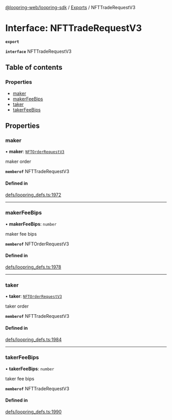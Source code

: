 [@loopring-web/loopring-sdk](../README.md) / [Exports](../modules.md) / NFTTradeRequestV3

# Interface: NFTTradeRequestV3

**`export`**

**`interface`** NFTTradeRequestV3

## Table of contents

### Properties

- [maker](NFTTradeRequestV3.md#maker)
- [makerFeeBips](NFTTradeRequestV3.md#makerfeebips)
- [taker](NFTTradeRequestV3.md#taker)
- [takerFeeBips](NFTTradeRequestV3.md#takerfeebips)

## Properties

### maker

• **maker**: [`NFTOrderRequestV3`](../modules.md#nftorderrequestv3)

maker order

**`memberof`** NFTTradeRequestV3

#### Defined in

[defs/loopring_defs.ts:1972](https://github.com/Loopring/loopring_sdk/blob/1b21a8d/src/defs/loopring_defs.ts#L1972)

___

### makerFeeBips

• **makerFeeBips**: `number`

maker fee bips

**`memberof`** NFTOrderRequestV3

#### Defined in

[defs/loopring_defs.ts:1978](https://github.com/Loopring/loopring_sdk/blob/1b21a8d/src/defs/loopring_defs.ts#L1978)

___

### taker

• **taker**: [`NFTOrderRequestV3`](../modules.md#nftorderrequestv3)

taker order

**`memberof`** NFTTradeRequestV3

#### Defined in

[defs/loopring_defs.ts:1984](https://github.com/Loopring/loopring_sdk/blob/1b21a8d/src/defs/loopring_defs.ts#L1984)

___

### takerFeeBips

• **takerFeeBips**: `number`

taker fee bips

**`memberof`** NFTTradeRequestV3

#### Defined in

[defs/loopring_defs.ts:1990](https://github.com/Loopring/loopring_sdk/blob/1b21a8d/src/defs/loopring_defs.ts#L1990)
